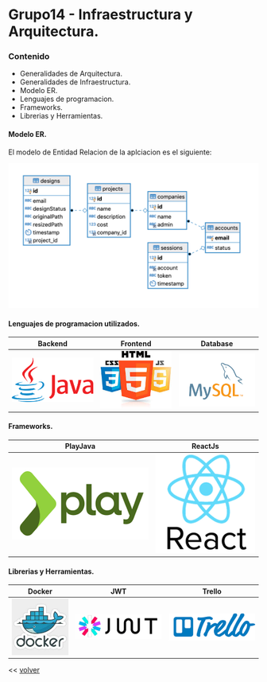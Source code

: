 # Grupo14 - Infraestructura y Arquitectura.

### Contenido
- Generalidades de Arquitectura.
- Generalidades de Infraestructura.
- Modelo ER.
- Lenguajes de programacion.
- Frameworks.
- Librerias y Herramientas.

#### Modelo ER.

El modelo de Entidad Relacion de la aplciacion es el siguiente:

![diagrama ER](images/diagrama-ER.png)


#### Lenguajes de programacion utilizados.

| Backend                      | Frontend                       | Database                              |
|------------------------------|--------------------------------|---------------------------------------|
|![java](images/java-logo.png) |![web](images/css-html-js.jpeg) |![database](images/mysql-logo.png)|

#### Frameworks.

| PlayJava                          | ReactJs                              |
|-----------------------------------|--------------------------------------|
|![play](images/play-logo.png)      | ![react](images/react-logo.png)      |

#### Librerias y Herramientas.

| Docker                           | JWT                        | Trello                           |
|----------------------------------|----------------------------|----------------------------------|
|![Docker](images/docker-logo.jpg) |![jwt](images/jwt-logo.png) |![trello](images/trello-logo.png) |


\<\< [volver](../README.md)